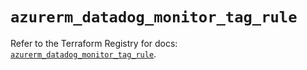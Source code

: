 # `azurerm_datadog_monitor_tag_rule`

Refer to the Terraform Registry for docs: [`azurerm_datadog_monitor_tag_rule`](https://registry.terraform.io/providers/hashicorp/azurerm/3.98.0/docs/resources/datadog_monitor_tag_rule).
